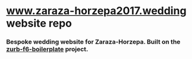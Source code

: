 # www.zaraza-horzepa2017.wedding website repo

### Bespoke wedding website for Zaraza-Horzepa. Built on the [zurb-f6-boilerplate](https://github.com/nico-watine/zurb-f6-boilerplate) project.
